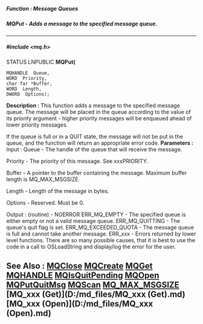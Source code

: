 ##### Function : Message Queues
##### MQPut - Adds a message to the specified message queue.
---
##### #include <mq.h>
STATUS LNPUBLIC **MQPut(**

	MQHANDLE  Queue,
	WORD  Priority,
	char far *Buffer,
	WORD  Length,
	DWORD  Options);
**Description :**
This function adds a message to the specified message queue. The message will 
be placed in the queue according to the value of its priority argument - higher 
priority messages will be enqueued ahead of lower priority messages.

If the queue is full or in a QUIT state, the message will not be put in the 
queue, and the function will return an appropriate error code.
**Parameters :**
Input :
Queue  -  The handle of the queue that will receive the message.

Priority  -  The priority of this message. See xxxPRIORITY.

Buffer  -  A pointer to the buffer containing the message.  Maximum buffer length is MQ_MAX_MSGSIZE.

Length  -  Length of the message in bytes.

Options  -  Reserved. Must be 0.

Output :
(routine)  -  NOERROR
ERR_MQ_EMPTY - The specified queue is either empty or not a valid message queue.
ERR_MQ_QUITTING - The queue's quit flag is set.
ERR_MQ_EXCEEDED_QUOTA - The message queue is full and cannot take another message.
ERR_xxx - Errors returned by lower level functions.  There are so many possible causes, that it is best to use the code in a call to OSLoadString and display/log the error for the user.


**See Also :**
[MQClose](D:/md_files/MQClose.md)
[MQCreate](D:/md_files/MQCreate.md)
[MQGet](D:/md_files/MQGet.md)
[MQHANDLE](D:/md_files/MQHANDLE.md)
[MQIsQuitPending](D:/md_files/MQIsQuitPending.md)
[MQOpen](D:/md_files/MQOpen.md)
[MQPutQuitMsg](D:/md_files/MQPutQuitMsg.md)
[MQScan](D:/md_files/MQScan.md)
[MQ_MAX_MSGSIZE](D:/md_files/MQ_MAX_MSGSIZE.md)
[MQ_xxx (Get)](D:/md_files/MQ_xxx (Get).md)
[MQ_xxx (Open)](D:/md_files/MQ_xxx (Open).md)
---
